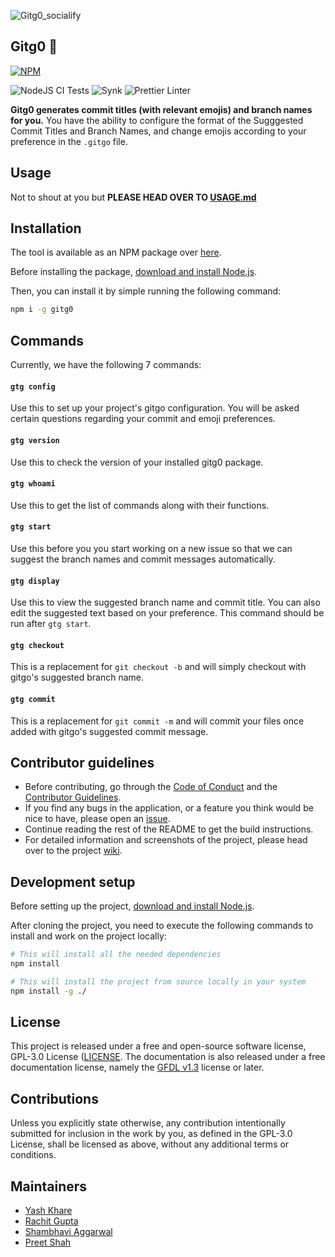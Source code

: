 ![Gitg0_socialify](https://socialify.git.ci/dotrachit/gitg0/image?description=1&descriptionEditable=A%20magnificent%20tool%20to%20auto-suggest%20everything%20you%20need%20before%20pushing%20a%20git%20commit.&font=Raleway&forks=1&issues=1&language=1&pattern=Signal&pulls=1&stargazers=1&theme=Dark)

## Gitg0 🚀

[![NPM](https://nodei.co/npm/gitg0.png)](https://npmjs.org/package/gitg0)

![NodeJS CI Tests](https://github.com/dotrachit/gitg0/workflows/Node.js%20CI/badge.svg)
![Synk](https://github.com/dotrachit/gitg0/workflows/Snyk/badge.svg)
![Prettier Linter](https://github.com/dotrachit/gitg0/workflows/Prettier%20Linter/badge.svg)

**Gitg0 generates commit titles (with relevant emojis) and branch names for you.** You have the ability to configure the format of the Sugggested Commit Titles and Branch Names, and change emojis according to your preference in the `.gitgo` file.

## Usage

Not to shout at you but **PLEASE HEAD OVER TO [USAGE.md](https://github.com/dotrachit/gitg0/blob/main/USAGE.md)**

## Installation

The tool is available as an NPM package over [here](https://www.npmjs.com/package/gitg0).

Before installing the package, [download and install Node.js](https://nodejs.org/en/download/).

Then, you can install it by simple running the following command:

```bash
npm i -g gitg0
```

## Commands

Currently, we have the following 7 commands:

#### `gtg config`

Use this to set up your project's gitgo configuration. You will be asked certain questions regarding your commit and emoji preferences.

#### `gtg version`

Use this to check the version of your installed gitg0 package.

#### `gtg whoami`

Use this to get the list of commands along with their functions.

#### `gtg start`

Use this before you you start working on a new issue so that we can suggest the branch names and commit messages automatically.

#### `gtg display`

Use this to view the suggested branch name and commit title. You can also edit the suggested text based on your preference. This command should be run after `gtg start`.

#### `gtg checkout`

This is a replacement for `git checkout -b` and will simply checkout with gitgo's suggested branch name.

#### `gtg commit`

This is a replacement for `git commit -m` and will commit your files once added with gitgo's suggested commit message.

## Contributor guidelines

- Before contributing, go through the [Code of Conduct](https://github.com/dotrachit/gitg0/blob/main/CODE_OF_CONDUCT.md) and the [Contributor Guidelines](https://github.com/dotrachit/gitg0/blob/main/CONTRIBUTING.md).
- If you find any bugs in the application, or a feature you think would be nice to have, please open an [issue](https://github.com/dotrachit/gitg0/issues/new/choose).
- Continue reading the rest of the README to get the build instructions.
- For detailed information and screenshots of the project, please head over to the project [wiki](https://github.com/dotrachit/gitg0/wiki).

## Development setup

Before setting up the project, [download and install Node.js](https://nodejs.org/en/download/).

After cloning the project, you need to execute the following commands to install and work on the project locally:

```bash
# This will install all the needed dependencies
npm install

# This will install the project from source locally in your system
npm install -g ./
```

## License

This project is released under a free and open-source software license, GPL-3.0 License ([LICENSE](LICENSE). The documentation is also released under a free documentation license, namely the [GFDL v1.3](https://www.gnu.org/licenses/fdl-1.3.en.html) license or later.

## Contributions

Unless you explicitly state otherwise, any contribution intentionally submitted for inclusion in the work by you, as defined in the GPL-3.0 License, shall be licensed as above, without any additional terms or conditions.

## Maintainers

- [Yash Khare](https://github.com/yashk2000)
- [Rachit Gupta](https://github.com/dotrachit)
- [Shambhavi Aggarwal](https://github.com/agg-shambhavi)
- [Preet Shah](https://github.com/shahpreetk)
